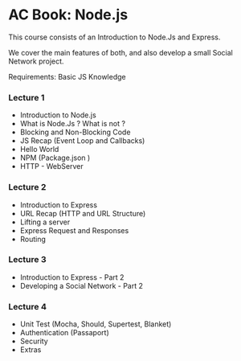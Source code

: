 # AC Book: Node.js

This course consists of an Introduction to Node.Js and Express.

We cover the main features of both, and also develop a small Social Network project.

Requirements: Basic JS Knowledge

### Lecture 1

* Introduction to Node.js
* What is Node.Js ? What is not ?
* Blocking and Non-Blocking Code
* JS Recap (Event Loop and Callbacks)
* Hello World
* NPM (Package.json ) 
* HTTP - WebServer

### Lecture 2

* Introduction to Express
* URL Recap (HTTP and URL Structure)
* Lifting a server
* Express Request and Responses
* Routing

### Lecture 3

* Introduction to Express - Part 2
* Developing a Social Network - Part 2

### Lecture 4

* Unit Test (Mocha, Should, Supertest, Blanket)
* Authentication (Passaport)
* Security
* Extras
